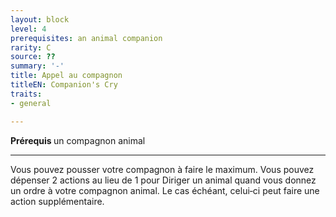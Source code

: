 ```yaml
---
layout: block
level: 4
prerequisites: an animal companion
rarity: C
source: ??
summary: '-'
title: Appel au compagnon
titleEN: Companion's Cry
traits:
- general

---
```


<p><strong>Prérequis </strong>un compagnon animal</p>
<hr>
<p>Vous pouvez pousser votre compagnon à faire le maximum. Vous pouvez dépenser 2 actions au lieu de 1 pour Diriger un animal quand vous donnez un ordre à votre compagnon animal. Le cas échéant, celui‑ci peut faire une action supplémentaire.</p>